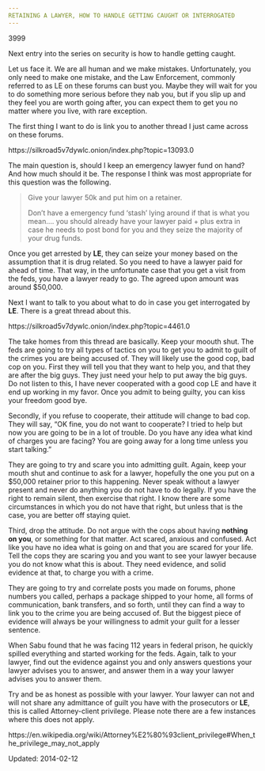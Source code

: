 ```yaml
---
RETAINING A LAWYER, HOW TO HANDLE GETTING CAUGHT OR INTERROGATED
---
```

3999


<p>Next entry into the series on security is how to handle getting caught.</p>
<p>Let us face it. We are all human and we make mistakes. Unfortunately, you only need to make one mistake, and the Law Enforcement, commonly referred to as LE on these forums can bust you. Maybe they will wait for you to do something more serious before they nab you, but if you slip up and they feel you are worth going after, you can expect them to get you no matter where you live, with rare exception.</p>
<p>The first thing I want to do is link you to another thread I just came across on these forums.</p>
<p>https://silkroad5v7dywlc.onion/index.php?topic=13093.0</p>
<p>The main question is, should I keep an emergency lawyer fund on hand? And how much should it be. The response I think was most appropriate for this question was the following.</p>
<blockquote><p>Give your lawyer 50k and put him on a retainer.</p>
<p>Don&#8217;t have a emergency fund &#8216;stash&#8217; lying around if that is what you mean&#8230;. you should already have your lawyer paid + plus extra in case he needs to post bond for you and they seize the majority of your drug funds.</p></blockquote>
<p>Once you get arrested by <strong>LE</strong>, they can seize your money based on the assumption that it is drug related. So you need to have a lawyer paid for ahead of time. That way, in the unfortunate case that you get a visit from the feds, you have a lawyer ready to go. The agreed upon amount was around $50,000.</p>
<p>Next I want to talk to you about what to do in case you get interrogated by <strong>LE</strong>. There is a great thread about this.</p>
<p>https://silkroad5v7dywlc.onion/index.php?topic=4461.0</p>
<p>The take homes from this thread are basically. Keep your moouth shut. The feds are going to try all types of tactics on you to get you to admit to guilt of the crimes you are being accused of. They will likely use the good cop, bad cop on you. First they will tell you that they want to help you, and that they are after the big guys. They just need your help to put away the big guys. Do not listen to this, I have never cooperated with a good cop LE and have it end up working in my favor. Once you admit to being guilty, you can kiss your freedom good bye.</p>
<p>Secondly, if you refuse to cooperate, their attitude will change to bad cop. They will say, &#8220;OK fine, you do not want to cooperate? I tried to help but now you are going to be in a lot of trouble. Do you have any idea what kind of charges you are facing? You are going away for a long time unless you start talking.&#8221;</p>
<p>They are going to try and scare you into admitting guilt. Again, keep your mouth shut and continue to ask for a lawyer, hopefully the one you put on a $50,000 retainer prior to this happening. Never speak without a lawyer present and never do anything you do not have to do legally. If you have the right to remain silent, then exercise that right. I know there are some circumstances in which you do not have that right, but unless that is the case, you are better off staying quiet.</p>
<p>Third, drop the attitude. Do not argue with the cops about having <strong>nothing on you</strong>, or something for that matter. Act scared, anxious and confused. Act like you have no idea what is going on and that you are scared for your life. Tell the cops they are scaring you and you want to see your lawyer because you do not know what this is about. They need evidence, and solid evidence at that, to charge you with a crime.</p>
<p>They are going to try and correlate posts you made on forums, phone numbers you called, perhaps a package shipped to your home, all forms of communication, bank transfers, and so forth, until they can find a way to link you to the crime you are being accused of. But the biggest piece of evidence will always be your willingness to admit your guilt for a lesser sentence.</p>
<p>When Sabu found that he was facing 112 years in federal prison, he quickly spilled everything and started working for the feds. Again, talk to your lawyer, find out the evidence against you and only answers questions your lawyer advises you to answer, and answer them in a way your lawyer advises you to answer them.</p>
<p>Try and be as honest as possible with your lawyer. Your lawyer can not and will not share any admittance of guilt you have with the prosecutors or <strong>LE</strong>, this is called Attorney-client privilege. Please note there are a few instances where this does not apply.</p>
<p>https://en.wikipedia.org/wiki/Attorney%E2%80%93client_privilege#When_the_privilege_may_not_apply</p>

Updated: 2014-02-12

